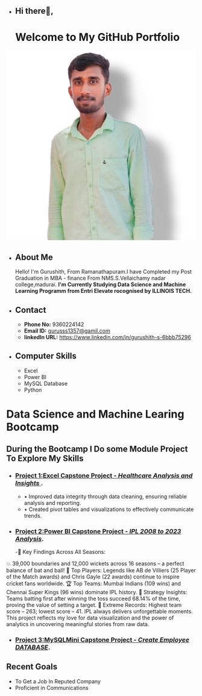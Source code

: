 - ## Hi there👋, 
  # Welcome to My GitHub Portfolio
 ![Gurushith](https://github.com/Gurudsml/Gurudsml/blob/main/Gurus.jpg)
- ## About Me
  Hello! I'm Gurushith, From Ramanathapuram.I have Completed my Post Graduation in MBA - finance From NMS.S.Vellaichamy nadar college,madurai.
 **I'm Currently Studying Data Science and Machine Learning Programm from Entri Elevate rocognised by ILLINOIS TECH.** 
- ## Contact
  - **Phone No:** 9360224142
  - **Email ID:** gurusss1357@gamil.com
  - **linkedIn URL:** https://www.linkedin.com/in/gurushith-s-6bbb75296
- ## Computer Skills
   - Excel
   - Power BI
   - MySQL Database
   - Python
# Data Science and Machine Learing Bootcamp
 ## During the Bootcamp I Do some Module Project To Explore My Skills
- ### [Project 1:**Excel** Capstone Project - *Healthcare Analysis and Insights* ](https://github.com/Gurudsml/Excel-Healthcae-Insights).
     - •	Improved data integrity through data cleaning, ensuring reliable analysis and reporting.
     - •	Created pivot tables and visualizations to effectively communicate trends.
 
- ### [Project 2:**Power BI** Capstone Project - *IPL 2008 to 2023 Analysis*](https://github.com/Gurudsml/Power-BI-Module-Project).
     -🎯 Key Findings Across All Seasons:

💥 39,000 boundaries and 12,000 wickets across 16 seasons – a perfect balance of bat and ball!
🏏 Top Players: Legends like AB de Villiers (25 Player of the Match awards) and Chris Gayle (22 awards) continue to inspire cricket fans worldwide.
🏆 Top Teams: Mumbai Indians (109 wins) and Chennai Super Kings (96 wins) dominate IPL history.
🔢 Strategy Insights: Teams batting first after winning the toss succeed 68.14% of the time, proving the value of setting a target.
🌟 Extreme Records: Highest team score – 263; lowest score – 41. IPL always delivers unforgettable moments.
This project reflects my love for data visualization and the power of analytics in uncovering meaningful stories from raw data.

- ### [Project 3:**MySQL**Mini Capstone Project - *Create Employee DATABASE*](https://github.com/Gurudsml/SQL-MINI-PROJECT).
 ## Recent Goals
  - To Get a Job In Reputed Company
  - Proficient in Communications
     

<!---
Gurudsml/Gurudsml is a ✨ special ✨ repository because its `README.md` (this file) appears on your GitHub profile.
You can click the Preview link to take a look at your changes.
--->
